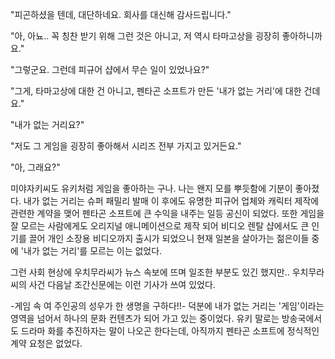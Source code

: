 "피곤하셨을 텐데, 대단하네요. 회사를 대신해 감사드립니다." 

"아, 아뇨.. 꼭 칭찬 받기 위해 그런 것은 아니고, 저 역시 타마고상을 굉장히 좋아하니까요." 

"그렇군요. 그런데 피규어 샵에서 무슨 일이 있었나요?" 

"그게, 타마고상에 대한 건 아니고, 펜타곤 소프트가 만든 '내가 없는 거리'에 대한 건데요." 

"내가 없는 거리요?" 

"저도 그 게임을 굉장히 좋아해서 시리즈 전부 가지고 있거든요." 

"아, 그래요?" 

미야자키씨도 유키처럼 게임을 좋아하는 구나.
나는 왠지 모를 뿌듯함에 기분이 좋아졌다. 내가 없는 거리는 슈퍼 패밀리 발매 이 후에도 유명한 피규어 업체와 캐릭터 제작에 관련한 계약을 맺어 펜타곤 소프트에 큰 수익을 내주는 일등 공신이 되었다.
또한 게임을 잘 모르는 사람에게도 오리지널 애니메이션으로 제작 되어 비디오 렌탈 샵에서도 큰 인기를 끌어 개인 소장용 비디오까지 출시가 되었으니 현재 일본을 살아가는 젊은이들 중에 '내가 없는 거리'를 모르는 이는 없었다.

그런 사회 현상에 우치무라씨가 뉴스 속보에 뜨며 일조한 부분도 있긴 했지만..
우치무라씨의 사건 다음날 조간신문에는 이런 기사가 쓰여 있었다.

-게임 속 여 주인공의 성우가 한 생명을 구하다!!- 덕분에 내가 없는 거리는 '게임'이라는 영역을 넘어서 하나의 문화 컨텐츠가 되어 가고 있는 중이었다.
유키 말로는 방송국에서도 드라마 화를 추진하자는 말이 나오곤 한다는데, 아직까지 펜타곤 소프트에 정식적인 계약 요청은 없었다.